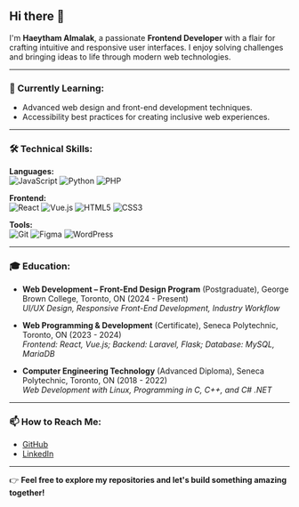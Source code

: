 ## Hi there 👋

I'm **Haeytham Almalak**, a passionate **Frontend Developer** with a flair for crafting intuitive and responsive user interfaces. I enjoy solving challenges and bringing ideas to life through modern web technologies.

---

### 🌱 Currently Learning:
- Advanced web design and front-end development techniques.
- Accessibility best practices for creating inclusive web experiences.

---

### 🛠 Technical Skills:
**Languages:**  
![JavaScript](https://img.shields.io/badge/-JavaScript-F7DF1E?logo=javascript&logoColor=black) 
![Python](https://img.shields.io/badge/-Python-3776AB?logo=python&logoColor=white) 
![PHP](https://img.shields.io/badge/-PHP-777BB4?logo=php&logoColor=white)

**Frontend:**  
![React](https://img.shields.io/badge/-React-61DAFB?logo=react&logoColor=black) 
![Vue.js](https://img.shields.io/badge/-Vue.js-4FC08D?logo=vue.js&logoColor=white) 
![HTML5](https://img.shields.io/badge/-HTML5-E34F26?logo=html5&logoColor=white) 
![CSS3](https://img.shields.io/badge/-CSS3-1572B6?logo=css3&logoColor=white)

**Tools:**  
![Git](https://img.shields.io/badge/-Git-F05032?logo=git&logoColor=white) 
![Figma](https://img.shields.io/badge/-Figma-F24E1E?logo=figma&logoColor=white) 
![WordPress](https://img.shields.io/badge/-WordPress-21759B?logo=wordpress&logoColor=white)

---

### 🎓 Education:
- **Web Development – Front-End Design Program** (Postgraduate), George Brown College, Toronto, ON (2024 - Present)  
  *UI/UX Design, Responsive Front-End Development, Industry Workflow*

- **Web Programming & Development** (Certificate), Seneca Polytechnic, Toronto, ON (2023 - 2024)  
  *Frontend: React, Vue.js; Backend: Laravel, Flask; Database: MySQL, MariaDB*

- **Computer Engineering Technology** (Advanced Diploma), Seneca Polytechnic, Toronto, ON (2018 - 2022)  
  *Web Development with Linux, Programming in C, C++, and C# .NET*

---

### 📫 How to Reach Me:
- [GitHub](https://github.com/haeythamM)  
- [LinkedIn](https://www.linkedin.com/in/haeytham/)

---

👉 **Feel free to explore my repositories and let's build something amazing together!**
